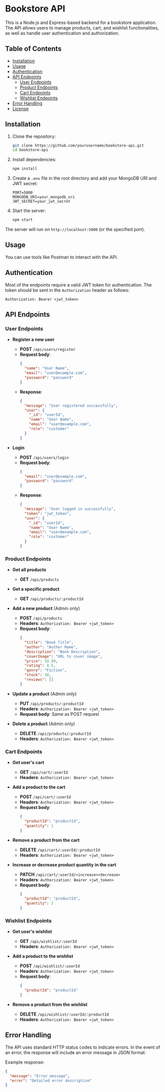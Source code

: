 # Bookstore API

This is a Node.js and Express-based backend for a bookstore application. The API allows users to manage products, cart, and wishlist functionalities, as well as handle user authentication and authorization.

## Table of Contents

- [Installation](#installation)
- [Usage](#usage)
- [Authentication](#authentication)
- [API Endpoints](#api-endpoints)
  - [User Endpoints](#user-endpoints)
  - [Product Endpoints](#product-endpoints)
  - [Cart Endpoints](#cart-endpoints)
  - [Wishlist Endpoints](#wishlist-endpoints)
- [Error Handling](#error-handling)
- [License](#license)

## Installation

1. Clone the repository:

   ```bash
   git clone https://github.com/yourusername/bookstore-api.git
   cd bookstore-api
   ```

2. Install dependencies:

   ```bash
   npm install
   ```

3. Create a `.env` file in the root directory and add your MongoDB URI and JWT secret:

   ```plaintext
   PORT=5000
   MONGODB_URI=your_mongodb_uri
   JWT_SECRET=your_jwt_secret
   ```

4. Start the server:
   ```bash
   npm start
   ```

The server will run on `http://localhost:5000` (or the specified port).

## Usage

You can use tools like Postman to interact with the API.

## Authentication

Most of the endpoints require a valid JWT token for authentication. The token should be sent in the `Authorization` header as follows:

```plaintext
Authorization: Bearer <jwt_token>
```

## API Endpoints

### User Endpoints

- **Register a new user**

  - **POST** `/api/users/register`
  - **Request body**:
    ```json
    {
      "name": "User Name",
      "email": "user@example.com",
      "password": "password"
    }
    ```
  - **Response**:
    ```json
    {
      "message": "User registered successfully",
      "user": {
        "_id": "userId",
        "name": "User Name",
        "email": "user@example.com",
        "role": "customer"
      }
    }
    ```

- **Login**
  - **POST** `/api/users/login`
  - **Request body**:
    ```json
    {
      "email": "user@example.com",
      "password": "password"
    }
    ```
  - **Response**:
    ```json
    {
      "message": "User logged in successfully",
      "token": "jwt_token",
      "user": {
        "_id": "userId",
        "name": "User Name",
        "email": "user@example.com",
        "role": "customer"
      }
    }
    ```

### Product Endpoints

- **Get all products**

  - **GET** `/api/products`

- **Get a specific product**

  - **GET** `/api/products/:productId`

- **Add a new product** (Admin only)

  - **POST** `/api/products`
  - **Headers**: `Authorization: Bearer <jwt_token>`
  - **Request body**:
    ```json
    {
      "title": "Book Title",
      "author": "Author Name",
      "description": "Book Description",
      "coverImage": "URL to cover image",
      "price": 19.99,
      "rating": 4.5,
      "genre": "Fiction",
      "stock": 10,
      "reviews": []
    }
    ```

- **Update a product** (Admin only)

  - **PUT** `/api/products/:productId`
  - **Headers**: `Authorization: Bearer <jwt_token>`
  - **Request body**: Same as POST request

- **Delete a product** (Admin only)
  - **DELETE** `/api/products/:productId`
  - **Headers**: `Authorization: Bearer <jwt_token>`

### Cart Endpoints

- **Get user's cart**

  - **GET** `/api/cart/:userId`
  - **Headers**: `Authorization: Bearer <jwt_token>`

- **Add a product to the cart**

  - **POST** `/api/cart/:userId`
  - **Headers**: `Authorization: Bearer <jwt_token>`
  - **Request body**:
    ```json
    {
      "productId": "productId",
      "quantity": 1
    }
    ```

- **Remove a product from the cart**

  - **DELETE** `/api/cart/:userId/:productId`
  - **Headers**: `Authorization: Bearer <jwt_token>`

- **Increase or decrease product quantity in the cart**
  - **PATCH** `/api/cart/:userId/<increase><decrease>`
  - **Headers**: `Authorization: Bearer <jwt_token>`
  - **Request body**:
    ```json
    {
      "productId": "productId",
      "quantity": 2
    }
    ```

### Wishlist Endpoints

- **Get user's wishlist**

  - **GET** `/api/wishlist/:userId`
  - **Headers**: `Authorization: Bearer <jwt_token>`

- **Add a product to the wishlist**

  - **POST** `/api/wishlist/:userId`
  - **Headers**: `Authorization: Bearer <jwt_token>`
  - **Request body**:
    ```json
    {
      "productId": "productId"
    }
    ```

- **Remove a product from the wishlist**
  - **DELETE** `/api/wishlist/:userId/:productId`
  - **Headers**: `Authorization: Bearer <jwt_token>`

## Error Handling

The API uses standard HTTP status codes to indicate errors. In the event of an error, the response will include an error message in JSON format:

Example response:

```json
{
  "message": "Error message",
  "error": "Detailed error description"
}
```
